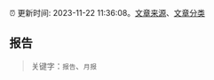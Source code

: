 :alarm_clock: 更新时间: 2023-11-22 11:36:08。[文章来源](/README.md)、[文章分类](/TAGS.md)

## 报告


> 关键字：`报告`、`月报`



